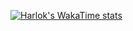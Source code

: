 [![Harlok's WakaTime stats](https://github-readme-stats.vercel.app/api/wakatime?username=Tangenius&theme=dark#gh-dark-mode-only)](https://github.com/anuraghazra/github-readme-stats)

<!--
**Tanguille/Tanguille** is a ✨ _special_ ✨ repository because its `README.md` (this file) appears on your GitHub profile.

Here are some ideas to get you started:

- 🔭 I’m currently working on ...
- 🌱 I’m currently learning ...
- 👯 I’m looking to collaborate on ...
- 🤔 I’m looking for help with ...
- 💬 Ask me about ...
- 📫 How to reach me: ...
- 😄 Pronouns: ...
- ⚡ Fun fact: ...
-->
